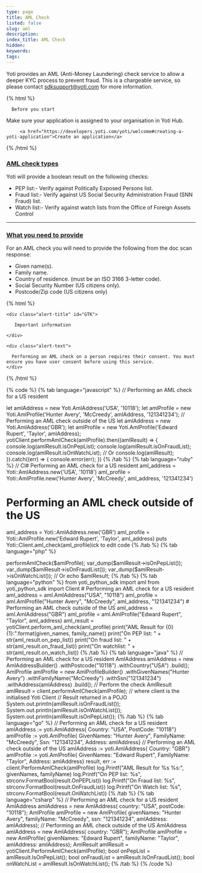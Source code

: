 ```yaml
---
type: page
title: AML Check
listed: false
slug: aml
description: 
index_title: AML Check
hidden: 
keywords: 
tags: 
---
```


Yoti provides an AML (Anti-Money Laundering) check service to allow a deeper KYC process to prevent fraud. This is a chargeable service, so please contact [sdksupport@yoti.com](mailto:sdksupport@yoti.com) for more information.

{% html %}
<div class="alert-BYS">

   <div class="alert-title" id="BYS">

      Before you start

   </div>

   <div class="alert-text" >

  Make sure your application is assigned to your organisation in Yoti Hub.

   </div>

   <div class="alert-links"> 

         <a href="https://developers.yoti.com/yoti/welcome#creating-a-yoti-application">Create an application</a>

   </div>

</div>
{% /html %}

### [AML check types](https://developers.yoti.com/yoti/aml#aml-check-types)

Yoti will provide a boolean result on the following checks:

- PEP list:- Verify against Politically Exposed Persons list.
- Fraud list:- Verify against US Social Security Administration Fraud (SNN Fraud) list.
- Watch list:- Verify against watch lists from the Office of Foreign Assets Control

---

### [What you need to provide](https://developers.yoti.com/yoti/aml#what-you-need-to-provide)

For an AML check you will need to provide the following from the doc scan response:

- Given name(s).
- Family name.
- Country of residence. (must be an ISO 3166 3-letter code).
- Social Security Number (US citizens only).
- Postcode/Zip code (US citizens only)

{% html %}
<div class="alert-GTK">

    <div class="alert-title" id="GTK">

       Important information

    </div>

    <div class="alert-text">

      Performing an AML check on a person requires their consent. You must ensure you have user consent before using this service.
    </div>


</div>
{% /html %}

{% code %}
{% tab language="javascript" %}
// Performing an AML check for a US resident

let amlAddress = new Yoti.AmlAddress('USA', '10118');
let amlProfile = new Yoti.AmlProfile('Hunter Avery', 'McCreedy', amlAddress, '121341234');
// Performing an AML check outside of the US
let amlAddress = new Yoti.AmlAddress('GBR');
let amlProfile = new Yoti.AmlProfile('Edward Rupert', 'Taylor', amlAddress);
yotiClient.performAmlCheck(amlProfile).then((amlResult) => {
  console.log(amlResult.isOnPepList);
  console.log(amlResult.isOnFraudList);
  console.log(amlResult.isOnWatchList);
  // Or
  console.log(amlResult);
}).catch((err) => {
  console.error(err);
})
{% /tab %}
{% tab language="ruby" %}
// Cl# Performing an AML check for a US resident
aml_address = Yoti::AmlAddress.new('USA', '10118')
aml_profile = Yoti::AmlProfile.new('Hunter Avery', 'McCreedy', aml_address, '121341234')
# Performing an AML check outside of the US
aml_address = Yoti::AmlAddress.new('GBR')
aml_profile = Yoti::AmlProfile.new('Edward Rupert', 'Taylor', aml_address)
puts Yoti::Client.aml_check(aml_profile)ick to edit code
{% /tab %}
{% tab language="php" %}
<?php

use Yoti\Entity\Country;
use Yoti\Entity\AmlAddress;
use Yoti\Entity\AmlProfile;
// Performing an AML check for a US resident
$amlAddress = new AmlAddress(new Country('USA'), '10118');
$amlProfile = new AmlProfile('Hunter Avery', 'McCreedy', amlAddress, '121341234');
// Performing an AML check outside of the US
$amlAddress = new AmlAddress(new Country('GBR'));
$amlProfile = new AmlProfile('Edward Rupert', 'Taylor', amlAddress);
$amlResult = $yotiClient->performAmlCheck($amlProfile);
var_dump($amlResult->isOnPepList());
var_dump($amlResult->isOnFraudList());
var_dump($amlResult->isOnWatchList());
// Or
echo $amlResult;
{% /tab %}
{% tab language="python" %}
from yoti_python_sdk import aml
from yoti_python_sdk import Client
# Performing an AML check for a US resident
aml_address = aml.AmlAddress("USA", "10118")
aml_profile = aml.AmlProfile("Hunter Avery", "McCreedy", aml_address, "121341234")
# Performing an AML check outside of the US
aml_address = aml.AmlAddress("GBR")
aml_profile = aml.AmlProfile("Edward Rupert", "Taylor", aml_address)
aml_result = yotiClient.perform_aml_check(aml_profile)
print("AML Result for {0} {1}:".format(given_names, family_name))
print("On PEP list: " + str(aml_result.on_pep_list))
print("On fraud list: " + str(aml_result.on_fraud_list))
print("On watchlist: " + str(aml_result.on_watch_list))
{% /tab %}
{% tab language="java" %}
// Performing an AML check for a US resident
AmlAddress amlAddress = new AmlAddressBuilder()
                            .withPostcode("10118")
                            .withCountry("USA")
                            .build();

AmlProfile amlProfile = new AmlProfileBuilder()
                            .withGivenNames("Hunter Avery")
                            .withFamilyName("McCreedy")
                            .withSsn("121341234")
                            .withAddress(amlAddress)
                            .build();

// Perform the check
AmlResult amlResult = client.performAmlCheck(amlProfile); // where client is the initialised Yoti Client

// Result returned in a POJO
System.out.println(amlResult.isOnFraudList());
System.out.println(amlResult.isOnWatchList());
System.out.println(amlResult.isOnPepList());
{% /tab %}
{% tab language="go" %}
// Performing an AML check for a US resident
amlAddress := yoti.AmlAddress{
    Country:  "USA",
    PostCode: "10118"}
amlProfile := yoti.AmlProfile{
    GivenNames: "Hunter Avery",
    FamilyName: "McCreedy",
    Ssn:        "121341234",
    Address:    amlAddress}
// Performing an AML check outside of the US
amlAddress := yoti.AmlAddress{
    Country: "GBR"}
amlProfile := yoti.AmlProfile{
    GivenNames: "Edward Rupert",
    FamilyName: "Taylor",
    Address:    amlAddress}
result, err := client.PerformAmlCheck(amlProfile)
log.Printf("AML Result for %s %s:", givenNames, familyName)
log.Printf("On PEP list: %s", strconv.FormatBool(result.OnPEPList))
log.Printf("On Fraud list: %s", strconv.FormatBool(result.OnFraudList))
log.Printf("On Watch list: %s", strconv.FormatBool(result.OnWatchList))
{% /tab %}
{% tab language="csharp" %}
// Performing an AML check for a US resident

AmlAddress amlAddress = new AmlAddress(
   country: "USA",
   postCode: "10118");
AmlProfile amlProfile = new AmlProfile(
    givenNames: "Hunter Avery",
    familyName: "McCreedy",
    ssn: "121341234",
    amlAddress: amlAddress);
// Performing an AML check outside of the US
AmlAddress amlAddress = new AmlAddress(
   country: "GBR");
AmlProfile amlProfile = new AmlProfile(
    givenNames: "Edward Rupert",
    familyName: "Taylor",
    amlAddress: amlAddress);
AmlResult amlResult = yotiClient.PerformAmlCheck(amlProfile);
bool onPepList = amlResult.IsOnPepList();
bool onFraudList = amlResult.IsOnFraudList();
bool onWatchList = amlResult.IsOnWatchList();
{% /tab %}
{% /code %}